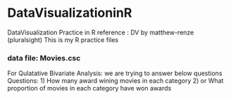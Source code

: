 # DataVisualizationinR
DataVisualization Practice in R reference : DV by matthew-renze (pluralsight)
This is my R practice files
### data file: Movies.csc
For Qulatative Bivariate Analysis: we are trying to answer below questions
                         Questions: 1) How many award wining movies in each category
                                    2) or What proportion of movies in each category have won awards
